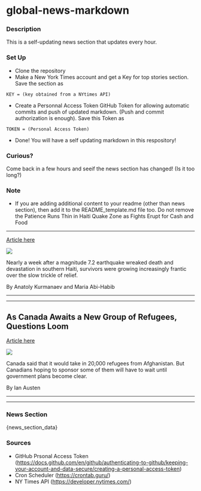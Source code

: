 # global-news-markdown

### Description 
This is a self-updating news section that updates every hour.

### Set Up 
* Clone the repository
* Make a New York Times account and get a Key for top stories section. Save the section as 
 ```
 KEY = (key obtained from a NYtimes API)
 ```
*  Create a Personnal Access Token GitHub Token for allowing automatic commits and push of updated markdown. (Push and commit authorization is enough). Save this Token as 
```
TOKEN = (Personal Access Token)
```
* Done! You will have a self updating markdown in this respository!

### Curious?
Come back in a few hours and seeif the news section has changed! (Is it too long?)

### Note
* If you are adding additional content to your readme (other than news section), then add it to the README_template.md file too. Do not remove the Patience Runs Thin in Haiti Quake Zone as Fights Erupt for Cash and Food
------------------------------------------------------------------------

[Article here](https://www.nytimes.com/2021/08/20/world/americas/haiti-quake-aid-fights.html)

[![](https://static01.nyt.com/images/2021/08/20/world/20HAITI1/merlin_193448559_64283a24-1c36-4115-a650-f44e5b1ff364-superJumbo.jpg)](https://www.nytimes.com/2021/08/20/world/americas/haiti-quake-aid-fights.html)

Nearly a week after a magnitude 7.2 earthquake wreaked death and devastation in southern Haiti, survivors were growing increasingly frantic over the slow trickle of relief.

By Anatoly Kurmanaev and Maria Abi-Habib

* * *

* * *

As Canada Awaits a New Group of Refugees, Questions Loom
--------------------------------------------------------

[Article here](https://www.nytimes.com/2021/08/20/world/canada/canada-afghanistan-refugees.html)

[![](https://static01.nyt.com/images/2021/08/20/world/20CANADA-LETTER-KABUL2/merlin_193428264_ad67097b-5cdf-4736-b7c1-b3e52f7bdad0-superJumbo.jpg)](https://www.nytimes.com/2021/08/20/world/canada/canada-afghanistan-refugees.html)

Canada said that it would take in 20,000 refugees from Afghanistan. But Canadians hoping to sponsor some of them will have to wait until government plans become clear.

By Ian Austen

* * *

* * *

### News Section 
{news_section_data}


### Sources 
* GitHub Prsonal Access Token (https://docs.github.com/en/github/authenticating-to-github/keeping-your-account-and-data-secure/creating-a-personal-access-token)
* Cron Scheduler (https://crontab.guru/)
* NY Times API (https://developer.nytimes.com/)
